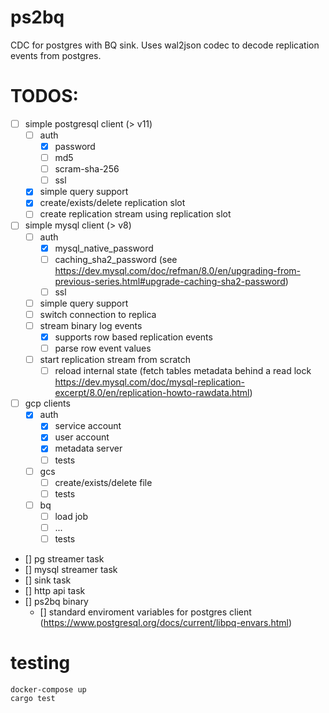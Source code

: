 # ps2bq

CDC for postgres with BQ sink. Uses wal2json codec to decode replication events from postgres.

# TODOS:

- [ ] simple postgresql client (> v11)
  - [ ] auth
    - [x] password
    - [ ] md5
    - [ ] scram-sha-256
    - [ ] ssl
  - [x] simple query support
  - [x] create/exists/delete replication slot
  - [ ] create replication stream using replication slot
- [ ] simple mysql client (> v8)
  - [ ] auth
    - [x] mysql_native_password
    - [ ] caching_sha2_password (see https://dev.mysql.com/doc/refman/8.0/en/upgrading-from-previous-series.html#upgrade-caching-sha2-password)
    - [ ] ssl
  - [ ] simple query support
  - [ ] switch connection to replica
  - [ ] stream binary log events
    - [x] supports row based replication events
    - [ ] parse row event values
  - [ ] start replication stream from scratch
    - [ ] reload internal state (fetch tables metadata behind a read lock https://dev.mysql.com/doc/mysql-replication-excerpt/8.0/en/replication-howto-rawdata.html)
- [ ] gcp clients
  - [x] auth
    - [x] service account
    - [x] user account
    - [x] metadata server
    - [ ] tests
  - [ ] gcs
    - [ ] create/exists/delete file
    - [ ] tests
  - [ ] bq
    - [ ] load job
    - [ ] ...
    - [ ] tests
- [] pg streamer task
- [] mysql streamer task
- [] sink task
- [] http api task
- [] ps2bq binary
  - [] standard enviroment variables for postgres client (https://www.postgresql.org/docs/current/libpq-envars.html)

# testing

```
docker-compose up
cargo test
```
